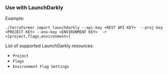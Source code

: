 ### Use with LaunchDarkly

Example:

```
./terraformer import launchdarkly --api-key <REST API KEY>  --proj-key <PROJECT KEY> --env-key <ENVIRONMENT KEY>  -r <[project,flags,environment>]

```

List of supported LaunchDarkly resources:

*   `Project`
*   `Flags`
*   `Environment Flag Settings`

